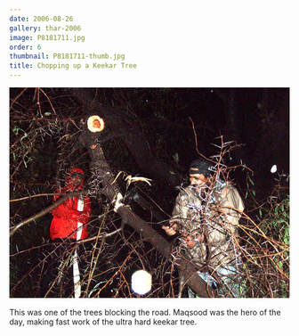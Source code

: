 ```yaml
---
date: 2006-08-26
gallery: thar-2006
image: P8181711.jpg
order: 6
thumbnail: P8181711-thumb.jpg
title: Chopping up a Keekar Tree
---
```


![Chopping up a Keekar Tree](./P8181711.jpg)

This was one of the trees blocking the road. Maqsood was the hero of the day, making fast work of the ultra hard keekar tree.